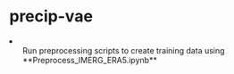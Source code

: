 # precip-vae
<li>
  <ol>Run preprocessing scripts to create training data using **Preprocess_IMERG_ERA5.ipynb** </ol>
</li>
